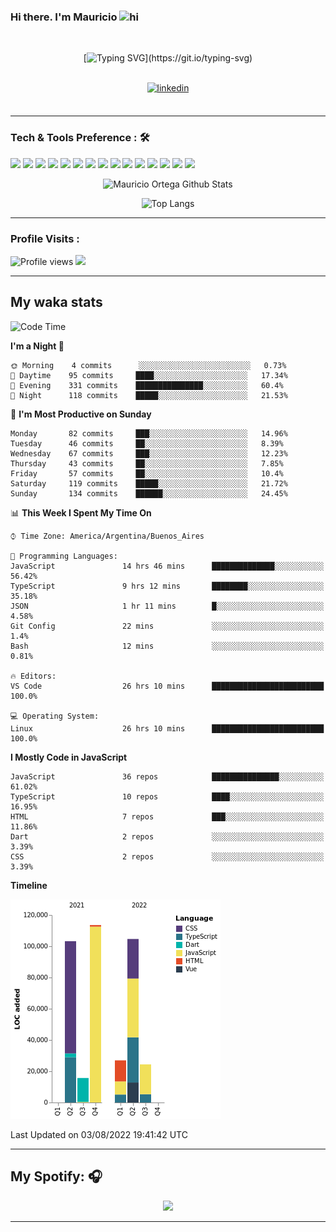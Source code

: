 ### Hi there. I'm Mauricio <img src="https://user-images.githubusercontent.com/1303154/88677602-1635ba80-d120-11ea-84d8-d263ba5fc3c0.gif" width="28px" alt="hi">
<br /> 

<div align="center">
  
[![Typing SVG](https://readme-typing-svg.herokuapp.com?size=25&duration=7000&center=true&vCenter=true&width=650&height=40&lines=WELCOME!;My+name+is+Mauricio+Ortega...;I+am+a+Front-End+Developer...;I+hope+you+find+what+you+are+looking+for...;You+have+my+contact+information...;MAY+THE+FORCE+BE+WITH+YOU...)](https://git.io/typing-svg)

</div>
  
<br />

<div align="center">
  
<a href="https://www.linkedin.com/in/mauricio-sebasti%C3%A1n-ortega-71b43788/" target="_blank">
<img src=https://img.shields.io/badge/linkedin-%231E77B5.svg?&style=for-the-badge&logo=linkedin&logoColor=white alt=linkedin style="margin-bottom: 5px;" />
</a>
  
</div>

<br />



<!--
**Nekzus/Nekzus** is a ✨ _special_ ✨ repository because its `README.md` (this file) appears on your GitHub profile.

Here are some ideas to get you started:

- 🔭 I’m currently working on ...
- 🌱 I’m currently learning ...
- 👯 I’m looking to collaborate on ...
- 🤔 I’m looking for help with ...
- 💬 Ask me about ...
- 📫 How to reach me: ...
- 😄 Pronouns: ...
- ⚡ Fun fact: ...
-->

---

### Tech & Tools Preference : 🛠

<img src = "https://img.shields.io/badge/-HTML5-E34F26?style=flat&logo=html5&logoColor=white"> <img src = "https://img.shields.io/badge/-CSS3-1572B6?style=flat&logo=css3&logoColor=white">
<img src="https://img.shields.io/badge/-Sass-cc6699?style=flat&logo=sass&logoColor=ffffff">
<img src="https://img.shields.io/badge/-Bootstrap-563D7C?style=flat&logo=bootstrap&logoColor=white">
<img src="https://img.shields.io/badge/-JavaScript-eed718?style=flat&logo=javascript&logoColor=ffffff">
<img src="https://img.shields.io/badge/-React-000000?style=flat&logo=react&logoColor=00c8ff">
<img src="https://img.shields.io/badge/-Next-000000?style=flat&logo=nextdotjs&logoColor=white">
<img src="http://img.shields.io/badge/-Vue-black?style=flat&logo=vuedotjs&logoColor=4FC08D">
<img src="http://img.shields.io/badge/-Flutter-black?style=flat&logo=flutter&logoColor=02569B">
<img src="https://img.shields.io/badge/-Node.js-3C873A?style=flat&logo=Node.js&logoColor=white">
<img src="http://img.shields.io/badge/-Git-F1502F?style=flat&logo=git&logoColor=FFFFFF">
<img src="http://img.shields.io/badge/-Github-000000?style=flat&logo=github&logoColor=FFFFFF">
<img src="https://img.shields.io/badge/-Firebase-FFA611?style=flat&logo=firebase&logoColor=FFFFFF">
<img src="http://img.shields.io/badge/-Vercel-black?style=flat&logo=vercel&logoColor=white">
<img src="http://img.shields.io/badge/-VS%20Code-007ACC?style=flat&logo=visual%20studio%20code&logoColor=white">


<div align="center">
  
![Mauricio Ortega Github Stats](https://github-readme-stats.vercel.app/api?username=Nekzus&show_icons=true&title_color=fff&icon_color=79ff97&text_color=9f9f9f&bg_color=151515)

![Top Langs](https://github-readme-stats.vercel.app/api/top-langs/?username=Nekzus&hide=css,html,less&layout=compact&title_color=fff&icon_color=79ff97&text_color=9f9f9f&bg_color=151515)

</div>
  
---

### Profile Visits :
  
![Profile views](https://gpvc.arturio.dev/Nekzus)  <img src="https://img.shields.io/github/followers/Nekzus?label=Follow" style=" float:left, margin-right:10px" />

---


## My waka stats
<!--START_SECTION:waka-->
![Code Time](http://img.shields.io/badge/Code%20Time-1%2C106%20hrs%2056%20mins-blue)

**I'm a Night 🦉** 

```text
🌞 Morning    4 commits      ░░░░░░░░░░░░░░░░░░░░░░░░░   0.73% 
🌆 Daytime    95 commits     ████░░░░░░░░░░░░░░░░░░░░░   17.34% 
🌃 Evening    331 commits    ███████████████░░░░░░░░░░   60.4% 
🌙 Night      118 commits    █████░░░░░░░░░░░░░░░░░░░░   21.53%

```
📅 **I'm Most Productive on Sunday** 

```text
Monday       82 commits     ███░░░░░░░░░░░░░░░░░░░░░░   14.96% 
Tuesday      46 commits     ██░░░░░░░░░░░░░░░░░░░░░░░   8.39% 
Wednesday    67 commits     ███░░░░░░░░░░░░░░░░░░░░░░   12.23% 
Thursday     43 commits     ██░░░░░░░░░░░░░░░░░░░░░░░   7.85% 
Friday       57 commits     ██░░░░░░░░░░░░░░░░░░░░░░░   10.4% 
Saturday     119 commits    █████░░░░░░░░░░░░░░░░░░░░   21.72% 
Sunday       134 commits    ██████░░░░░░░░░░░░░░░░░░░   24.45%

```


📊 **This Week I Spent My Time On** 

```text
⌚︎ Time Zone: America/Argentina/Buenos_Aires

💬 Programming Languages: 
JavaScript               14 hrs 46 mins      ██████████████░░░░░░░░░░░   56.42% 
TypeScript               9 hrs 12 mins       ████████░░░░░░░░░░░░░░░░░   35.18% 
JSON                     1 hr 11 mins        █░░░░░░░░░░░░░░░░░░░░░░░░   4.58% 
Git Config               22 mins             ░░░░░░░░░░░░░░░░░░░░░░░░░   1.4% 
Bash                     12 mins             ░░░░░░░░░░░░░░░░░░░░░░░░░   0.81%

🔥 Editors: 
VS Code                  26 hrs 10 mins      █████████████████████████   100.0%

💻 Operating System: 
Linux                    26 hrs 10 mins      █████████████████████████   100.0%

```

**I Mostly Code in JavaScript** 

```text
JavaScript               36 repos            ███████████████░░░░░░░░░░   61.02% 
TypeScript               10 repos            ████░░░░░░░░░░░░░░░░░░░░░   16.95% 
HTML                     7 repos             ███░░░░░░░░░░░░░░░░░░░░░░   11.86% 
Dart                     2 repos             ░░░░░░░░░░░░░░░░░░░░░░░░░   3.39% 
CSS                      2 repos             ░░░░░░░░░░░░░░░░░░░░░░░░░   3.39%

```


**Timeline**

![Chart not found](https://raw.githubusercontent.com/Nekzus/Nekzus/main/charts/bar_graph.png) 


 Last Updated on 03/08/2022 19:41:42 UTC
<!--END_SECTION:waka-->

---
## My Spotify: 🎧

<div align="center"><img src="https://spotify-github-profile.vercel.app/api/view?uid=11169970531&cover_image=true&theme=default" /></div>

---
